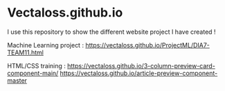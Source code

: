 # Vectaloss.github.io
I use this repository to show the different website project I have created !

Machine Learning project :
https://vectaloss.github.io/ProjectML/DIA7-TEAM11.html

HTML/CSS training : 
https://vectaloss.github.io/3-column-preview-card-component-main/
https://vectaloss.github.io/article-preview-component-master



